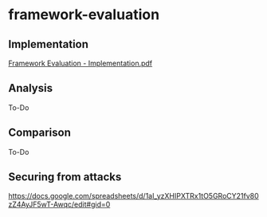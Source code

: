# framework-evaluation

## Implementation 

[Framework Evaluation - Implementation.pdf](https://github.com/teamjaf/framework-evaluation/files/8794098/Framework.Evaluation.-.Implementation.pdf)


## Analysis

To-Do

## Comparison

To-Do

## Securing from attacks

https://docs.google.com/spreadsheets/d/1aI_yzXHIPXTRx1tO5GRoCY21fv80zZ4AyJF5wT-Awqc/edit#gid=0
